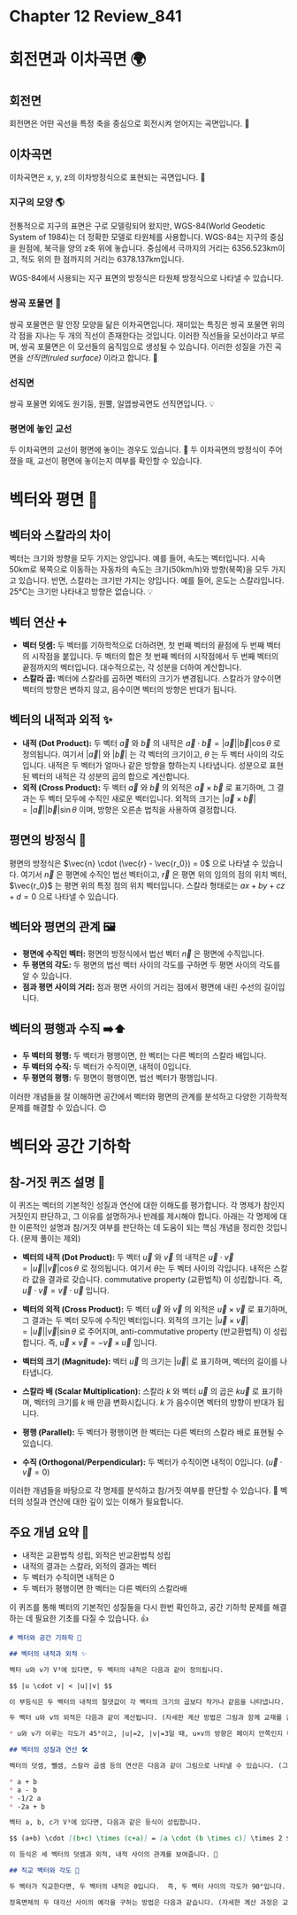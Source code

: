 # Chapter 12 Review_841

# 회전면과 이차곡면 🌍

## 회전면

회전면은 어떤 곡선을 특정 축을 중심으로 회전시켜 얻어지는 곡면입니다.  💫

## 이차곡면

이차곡면은 x, y, z의 이차방정식으로 표현되는 곡면입니다. 🍩

### 지구의 모양 🌎

전통적으로 지구의 표면은 구로 모델링되어 왔지만, WGS-84(World Geodetic System of 1984)는 더 정확한 모델로 타원체를 사용합니다.  WGS-84는 지구의 중심을 원점에, 북극을 양의 z축 위에 놓습니다. 중심에서 극까지의 거리는 6356.523km이고, 적도 위의 한 점까지의 거리는 6378.137km입니다.

WGS-84에서 사용되는 지구 표면의 방정식은 타원체 방정식으로 나타낼 수 있습니다.  

### 쌍곡 포물면 🐴

쌍곡 포물면은 말 안장 모양을 닮은 이차곡면입니다. 재미있는 특징은 쌍곡 포물면 위의 각 점을 지나는 두 개의 직선이 존재한다는 것입니다. 이러한 직선들을 모선이라고 부르며, 쌍곡 포물면은 이 모선들의 움직임으로 생성될 수 있습니다. 이러한 성질을 가진 곡면을 *선직면(ruled surface)* 이라고 합니다.  🚀

### 선직면

쌍곡 포물면 외에도 원기둥, 원뿔, 일엽쌍곡면도 선직면입니다.  💡


### 평면에 놓인 교선

두 이차곡면의 교선이 평면에 놓이는 경우도 있습니다.  📐  두 이차곡면의 방정식이 주어졌을 때, 교선이 평면에 놓이는지 여부를 확인할 수 있습니다.

# 벡터와 평면 🌿

## 벡터와 스칼라의 차이

벡터는 크기와 방향을 모두 가지는 양입니다.  예를 들어, 속도는 벡터입니다. 시속 50km로 북쪽으로 이동하는 자동차의 속도는 크기(50km/h)와 방향(북쪽)을 모두 가지고 있습니다. 반면, 스칼라는 크기만 가지는 양입니다. 예를 들어, 온도는 스칼라입니다. 25°C는 크기만 나타내고 방향은 없습니다.  💡

## 벡터 연산 ➕

* **벡터 덧셈:** 두 벡터를 기하학적으로 더하려면, 첫 번째 벡터의 끝점에 두 번째 벡터의 시작점을 붙입니다.  두 벡터의 합은 첫 번째 벡터의 시작점에서 두 번째 벡터의 끝점까지의 벡터입니다. 대수적으로는, 각 성분을 더하여 계산합니다.
* **스칼라 곱:** 벡터에 스칼라를 곱하면 벡터의 크기가 변경됩니다. 스칼라가 양수이면 벡터의 방향은 변하지 않고, 음수이면 벡터의 방향은 반대가 됩니다.


## 벡터의 내적과 외적 ✨

* **내적 (Dot Product):**  두 벡터  $\vec{a}$ 와 $\vec{b}$ 의 내적은 $\vec{a} \cdot \vec{b} = |\vec{a}| |\vec{b}| \cos\theta$ 로 정의됩니다. 여기서 $|\vec{a}|$ 와 $|\vec{b}|$ 는 각 벡터의 크기이고, $\theta$ 는 두 벡터 사이의 각도입니다.  내적은 두 벡터가 얼마나 같은 방향을 향하는지 나타냅니다.  성분으로 표현된 벡터의 내적은 각 성분의 곱의 합으로 계산합니다.
* **외적 (Cross Product):** 두 벡터 $\vec{a}$ 와 $\vec{b}$ 의 외적은 $\vec{a} \times \vec{b}$ 로 표기하며, 그 결과는 두 벡터 모두에 수직인 새로운 벡터입니다. 외적의 크기는 $|\vec{a} \times \vec{b}| = |\vec{a}| |\vec{b}| \sin\theta$ 이며,  방향은 오른손 법칙을 사용하여 결정합니다.


## 평면의 방정식 📐

평면의 방정식은 $\vec{n} \cdot (\vec{r} - \vec{r_0}) = 0$ 으로 나타낼 수 있습니다. 여기서 $\vec{n}$ 은 평면에 수직인 법선 벡터이고, $\vec{r}$ 은 평면 위의 임의의 점의 위치 벡터, $\vec{r_0}$ 는 평면 위의 특정 점의 위치 벡터입니다.  스칼라 형태로는 $ax + by + cz + d = 0$ 으로 나타낼 수 있습니다.


## 벡터와 평면의 관계 🖼️

* **평면에 수직인 벡터:** 평면의 방정식에서 법선 벡터 $\vec{n}$ 은 평면에 수직입니다.
* **두 평면의 각도:** 두 평면의 법선 벡터 사이의 각도를 구하면 두 평면 사이의 각도를 알 수 있습니다.
* **점과 평면 사이의 거리:** 점과 평면 사이의 거리는 점에서 평면에 내린 수선의 길이입니다.


## 벡터의 평행과 수직 ➡️⬆️

* **두 벡터의 평행:** 두 벡터가 평행이면, 한 벡터는 다른 벡터의 스칼라 배입니다.
* **두 벡터의 수직:** 두 벡터가 수직이면, 내적이 0입니다.
* **두 평면의 평행:** 두 평면이 평행이면, 법선 벡터가 평행입니다.


이러한 개념들을 잘 이해하면 공간에서 벡터와 평면의 관계를 분석하고 다양한 기하학적 문제를 해결할 수 있습니다. 😊

# 벡터와 공간 기하학

## 참-거짓 퀴즈 설명 🤔

이 퀴즈는 벡터의 기본적인 성질과 연산에 대한 이해도를 평가합니다. 각 명제가 참인지 거짓인지 판단하고, 그 이유를 설명하거나 반례를 제시해야 합니다.  아래는 각 명제에 대한 이론적인 설명과 참/거짓 여부를 판단하는 데 도움이 되는 핵심 개념을 정리한 것입니다. (문제 풀이는 제외)

* **벡터의 내적 (Dot Product):** 두 벡터  $\vec{u}$ 와 $\vec{v}$ 의 내적은 $\vec{u} \cdot \vec{v} = |\vec{u}||\vec{v}|\cos\theta$ 로 정의됩니다. 여기서 $\theta$는 두 벡터 사이의 각입니다. 내적은 스칼라 값을 결과로 갖습니다.   commutative property (교환법칙) 이 성립합니다.  즉, $\vec{u} \cdot \vec{v} = \vec{v} \cdot \vec{u}$ 입니다.

* **벡터의 외적 (Cross Product):** 두 벡터 $\vec{u}$ 와 $\vec{v}$ 의 외적은 $\vec{u} \times \vec{v}$ 로 표기하며, 그 결과는 두 벡터 모두에 수직인 벡터입니다. 외적의 크기는 $|\vec{u} \times \vec{v}| = |\vec{u}||\vec{v}|\sin\theta$ 로 주어지며,  anti-commutative property (반교환법칙) 이 성립합니다. 즉, $\vec{u} \times \vec{v} = -\vec{v} \times \vec{u}$ 입니다.

* **벡터의 크기 (Magnitude):** 벡터 $\vec{u}$ 의 크기는 $|\vec{u}|$ 로 표기하며, 벡터의 길이를 나타냅니다.

* **스칼라 배 (Scalar Multiplication):** 스칼라 $k$ 와 벡터 $\vec{u}$ 의 곱은 $k\vec{u}$ 로 표기하며, 벡터의 크기를 $k$ 배 만큼 변화시킵니다.  $k$ 가 음수이면 벡터의 방향이 반대가 됩니다.

* **평행 (Parallel):** 두 벡터가 평행이면 한 벡터는 다른 벡터의 스칼라 배로 표현될 수 있습니다.

* **수직 (Orthogonal/Perpendicular):** 두 벡터가 수직이면 내적이 0입니다.  ($\vec{u} \cdot \vec{v} = 0$)


이러한 개념들을 바탕으로 각 명제를 분석하고 참/거짓 여부를 판단할 수 있습니다.  🧐  벡터의 성질과 연산에 대한 깊이 있는 이해가 필요합니다.


## 주요 개념 요약 📝

* 내적은 교환법칙 성립, 외적은 반교환법칙 성립
* 내적의 결과는 스칼라, 외적의 결과는 벡터
* 두 벡터가 수직이면 내적은 0
* 두 벡터가 평행이면 한 벡터는 다른 벡터의 스칼라배


이 퀴즈를 통해 벡터의 기본적인 성질들을 다시 한번 확인하고, 공간 기하학 문제를 해결하는 데 필요한 기초를 다질 수 있습니다. 👍

```markdown
# 벡터와 공간 기하학 🧮

## 벡터의 내적과 외적 ✨

벡터 u와 v가 V³에 있다면, 두 벡터의 내적은 다음과 같이 정의됩니다.

$$ |u \cdot v| < |u||v| $$

이 부등식은 두 벡터의 내적의 절댓값이 각 벡터의 크기의 곱보다 작거나 같음을 나타냅니다.  이는 코시-슈바르츠 부등식으로 알려져 있으며, 두 벡터 사이의 각도와 관련이 있습니다.  📐

두 벡터 u와 v의 외적은 다음과 같이 계산됩니다. (자세한 계산 방법은 그림과 함께 교재를 참조하세요.)

* u와 v가 이루는 각도가 45°이고, |u|=2, |v|=3일 때, u×v의 방향은 페이지 안쪽인지 바깥쪽인지 확인할 수 있습니다.  ➡️

## 벡터의 성질과 연산 🛠️

벡터의 덧셈, 뺄셈, 스칼라 곱셈 등의 연산은 다음과 같이 그림으로 나타낼 수 있습니다. (그림은 교재를 참조하세요.)

* a + b
* a - b
* -1/2 a
* -2a + b

벡터 a, b, c가 V³에 있다면, 다음과 같은 등식이 성립합니다.

$$ (a+b) \cdot [(b+c) \times (c+a)] = [a \cdot (b \times c)] \times 2 $$

이 등식은 세 벡터의 덧셈과 외적, 내적 사이의 관계를 보여줍니다. 🔄

## 직교 벡터와 각도 📏

두 벡터가 직교한다면, 두 벡터의 내적은 0입니다.  즉, 두 벡터 사이의 각도가 90°입니다. ⟂

정육면체의 두 대각선 사이의 예각을 구하는 방법은 다음과 같습니다. (자세한 계산 과정은 교재를 참조하세요.)  🧊
```